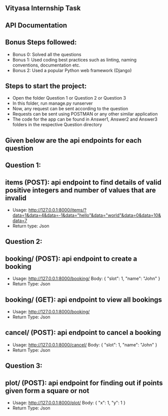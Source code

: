 ## Vityasa Internship Task

## API Documentation

## Bonus Steps followed:

- Bonus 0: Solved all the questions
- Bonus 1: Used coding best practices such as linting, naming conventions, documentation etc.
- Bonus 2: Used a popular Python web framework (Django)

## Steps to start the project:
- Open the folder Question 1 or Question 2 or Question 3
- In this folder, run manage.py runserver
- Now, any request can be sent according to the question
- Requests can be sent using POSTMAN or any other similar application
- The code for the app can be found in Answer1, Answer2 and Answer3 folders in the respective Question directory


## Given below are the api endpoints for each question

## Question 1:
## items (POST): api endpoint to find details of valid positive integers and number of values that are invalid
- Usage: http://127.0.0.1:8000/items/?data=1&data=4&data=-1&data="hello"&data="world"&data=0&data=10&data=7
- Return type: Json
## Question 2:
## booking/ (POST): api endpoint to create a booking
- Usage: 
http://127.0.0.1:8000/booking/
Body: 
{
  "slot": 1, "name": "John"
}
- Return Type: Json
## booking/ (GET): api endpoint to view all bookings
-  Usage: http://127.0.0.1:8000/booking/
- Return Type: Json
## cancel/ (POST): api endpoint to cancel a booking
- Usage: http://127.0.0.1:8000/cancel/
Body:
{
  "slot": 1, "name": "John"
}
- Return Type: Json
## Question 3:
## plot/ (POST): api endpoint for finding out if points given form a square or not
- Usage: http://127.0.0.1:8000/plot/
Body:
{
  "x": 1, "y": 1
}
- Return Type: Json
